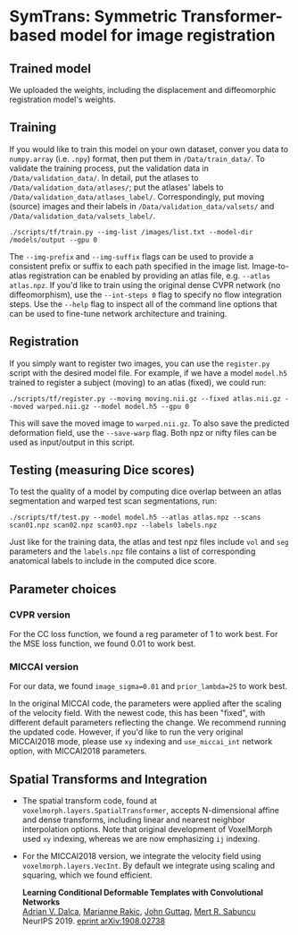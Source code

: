 # SymTrans: Symmetric Transformer-based model for image registration


## Trained model

We uploaded the weights, including the displacement and diffeomorphic registration model's weights.

## Training

If you would like to train this model on your own dataset, conver you data to `numpy.array` (i.e. `.npy`) format, then put them in `/Data/train_data/`.
To validate the training process, put the validation data in `/Data/validation_data/`. In detail, put the atlases to `/Data/validation_data/atlases/`; put the atlases' labels to `/Data/validation_data/atlases_label/`. Correspondingly, put moving (source) images and their labels in `/Data/validation_data/valsets/` and `/Data/validation_data/valsets_label/`.

```
./scripts/tf/train.py --img-list /images/list.txt --model-dir /models/output --gpu 0
```

The `--img-prefix` and `--img-suffix` flags can be used to provide a consistent prefix or suffix to each path specified in the image list. Image-to-atlas registration can be enabled by providing an atlas file, e.g. `--atlas atlas.npz`. If you'd like to train using the original dense CVPR network (no diffeomorphism), use the `--int-steps 0` flag to specify no flow integration steps. Use the `--help` flag to inspect all of the command line options that can be used to fine-tune network architecture and training.


## Registration

If you simply want to register two images, you can use the `register.py` script with the desired model file. For example, if we have a model `model.h5` trained to register a subject (moving) to an atlas (fixed), we could run:

```
./scripts/tf/register.py --moving moving.nii.gz --fixed atlas.nii.gz --moved warped.nii.gz --model model.h5 --gpu 0
```

This will save the moved image to `warped.nii.gz`. To also save the predicted deformation field, use the `--save-warp` flag. Both npz or nifty files can be used as input/output in this script.


## Testing (measuring Dice scores)

To test the quality of a model by computing dice overlap between an atlas segmentation and warped test scan segmentations, run:

```
./scripts/tf/test.py --model model.h5 --atlas atlas.npz --scans scan01.npz scan02.npz scan03.npz --labels labels.npz
```

Just like for the training data, the atlas and test npz files include `vol` and `seg` parameters and the `labels.npz` file contains a list of corresponding anatomical labels to include in the computed dice score.


## Parameter choices


### CVPR version

For the CC loss function, we found a reg parameter of 1 to work best. For the MSE loss function, we found 0.01 to work best.


### MICCAI version

For our data, we found `image_sigma=0.01` and `prior_lambda=25` to work best.

In the original MICCAI code, the parameters were applied after the scaling of the velocity field. With the newest code, this has been "fixed", with different default parameters reflecting the change. We recommend running the updated code. However, if you'd like to run the very original MICCAI2018 mode, please use `xy` indexing and `use_miccai_int` network option, with MICCAI2018 parameters.


## Spatial Transforms and Integration

- The spatial transform code, found at `voxelmorph.layers.SpatialTransformer`, accepts N-dimensional affine and dense transforms, including linear and nearest neighbor interpolation options. Note that original development of VoxelMorph used `xy` indexing, whereas we are now emphasizing `ij` indexing.

- For the MICCAI2018 version, we integrate the velocity field using `voxelmorph.layers.VecInt`. By default we integrate using scaling and squaring, which we found efficient.



  
    **Learning Conditional Deformable Templates with Convolutional Networks**  
  [Adrian V. Dalca](http://adalca.mit.edu), [Marianne Rakic](https://mariannerakic.github.io/), [John Guttag](https://people.csail.mit.edu/guttag/), [Mert R. Sabuncu](http://sabuncu.engineering.cornell.edu/)  
  NeurIPS 2019. [eprint arXiv:1908.02738](https://arxiv.org/abs/1908.02738)


